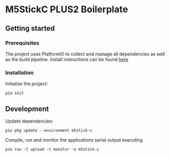 # M5StickC PLUS2 Boilerplate



## Getting started

### Prerequisites

The project uses PlatformIO to collect and manage all dependencies as well as the build pipeline.
Install instructions can be found [here](https://docs.platformio.org/en/latest/core/installation/index.html)

### Installation

Initialize the project:

``` shell
pio init
```

## Development

Update dependencies:

``` shell
pio pkg update --environment m5stick-c
```

Compile, run and monitor the applications serial output executing

``` shell
pio run -t upload -t monitor -e m5stick-c
```